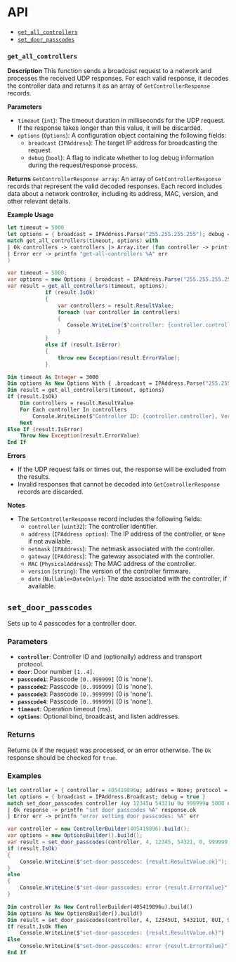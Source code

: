 # API

- [`get_all_controllers`](#get_all_controllers)
- [`set_door_passcodes`](#set_door_passcodes)


### **`get_all_controllers`**

**Description**
This function sends a broadcast request to a network and processes the received UDP responses. For each valid response, it decodes the controller data and returns it as an array of `GetControllerResponse` records.

**Parameters**
- `timeout` (`int`): The timeout duration in milliseconds for the UDP request. If the response takes longer than this value, it will be discarded.
- `options` (`Options`): A configuration object containing the following fields:
  - `broadcast` (`IPAddress`): The target IP address for broadcasting the request.
  - `debug` (`bool`): A flag to indicate whether to log debug information during the request/response process.

**Returns**
`GetControllerResponse array`: An array of `GetControllerResponse` records that represent the valid decoded responses. Each record includes data about a network controller, including its address, MAC, version, and other relevant details.

**Example Usage**

```fsharp
let timeout = 5000
let options = { broadcast = IPAddress.Parse("255.255.255.255"); debug = true }
match get_all_controllers(timeout, options) with
| Ok controllers -> controllers |> Array.iter (fun controller -> printfn "controller: %u, version: %s" controller.controller controller.version
| Error err -> printfn "get-all-controllers %A" err
)
```
```csharp
var timeout = 5000;
var options = new Options { broadcast = IPAddress.Parse("255.255.255.255"), debug = true };
var result = get_all_controllers(timeout, options);
            if (result.IsOk)
            {
                var controllers = result.ResultValue;
                foreach (var controller in controllers)
                {
                   Console.WriteLine($"controller: {controller.controller}, version: {controller.version}");
                }
            }
            else if (result.IsError)
            {
                throw new Exception(result.ErrorValue);
            }
```
```vb
Dim timeout As Integer = 3000
Dim options As New Options With { .broadcast = IPAddress.Parse("255.255.255.255"), .debug = True }
Dim result = get_all_controllers(timeout, options)
If (result.IsOk)
    Dim controllers = result.ResultValue
    For Each controller In controllers
        Console.WriteLine($"Controller ID: {controller.controller}, Version: {controller.version}")
    Next
Else If (result.IsError)
    Throw New Exception(result.ErrorValue)
End If
```

**Errors**
- If the UDP request fails or times out, the response will be excluded from the results.
- Invalid responses that cannot be decoded into `GetControllerResponse` records are discarded.

**Notes**
- The `GetControllerResponse` record includes the following fields:
  - `controller` (`uint32`): The controller identifier.
  - `address` (`IPAddress option`): The IP address of the controller, or `None` if not available.
  - `netmask` (`IPAddress`): The netmask associated with the controller.
  - `gateway` (`IPAddress`): The gateway associated with the controller.
  - `MAC` (`PhysicalAddress`): The MAC address of the controller.
  - `version` (`string`): The version of the controller firmware.
  - `date` (`Nullable<DateOnly>`): The date associated with the controller, if available.


## `set_door_passcodes`

Sets up to 4 passcodes for a controller door.

### Parameters

- **`controller`**: Controller ID and (optionally) address and transport protocol.
- **`door`**: Door number `[1..4]`.
- **`passcode1`**: Passcode `[0..999999]` (0 is 'none').
- **`passcode2`**: Passcode `[0..999999]` (0 is 'none').
- **`passcode3`**: Passcode `[0..999999]` (0 is 'none').
- **`passcode4`**: Passcode `[0..999999]` (0 is 'none').
- **`timeout`**: Operation timeout (ms).
- **`options`**: Optional bind, broadcast, and listen addresses.

### Returns

Returns `Ok` if the request was processed, or an error otherwise. The `Ok` response should be checked for `true`.

### Examples

```fsharp
let controller = { controller = 405419896u; address = None; protocol = None }
let options = { broadcast = IPAddress.Broadcast; debug = true }
match set_door_passcodes controller 4uy 12345u 54321u 0u 999999u 5000 options with
| Ok response -> printfn "set door passcodes %A" response.ok
| Error err -> printfn "error setting door passcodes: %A" err
```
```csharp
var controller = new ControllerBuilder(405419896).build();
var options = new OptionsBuilder().build();
var result = set_door_passcodes(controller, 4, 12345, 54321, 0, 999999, 5000, options);
if (result.IsOk)
{
    Console.WriteLine($"set-door-passcodes: {result.ResultValue.ok}");
}
else
{
    Console.WriteLine($"set-door-passcodes: error {result.ErrorValue}");
}
```
```vb
Dim controller As New ControllerBuilder(405419896u).build()
Dim options As New OptionsBuilder().build()
Dim result = set_door_passcodes(controller, 4, 12345UI, 54321UI, 0UI, 999999UI, 5000, options)
If result.IsOk Then
    Console.WriteLine($"set-door-passcodes: {result.ResultValue.ok}")
Else
    Console.WriteLine($"set-door-passcodes: error {result.ErrorValue}")
End If
```